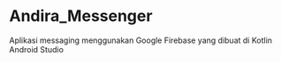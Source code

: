 # Andira_Messenger
Aplikasi messaging menggunakan Google Firebase yang dibuat di Kotlin Android Studio
